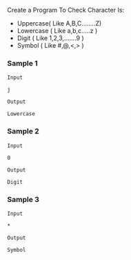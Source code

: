 Create a Program To Check Character Is:
- Uppercase( Like A,B,C........Z)
- Lowercase ( Like a,b,c.....z )
- Digit ( Like 1,2,3,.......9 )
- Symbol ( Like #,@,<,> )

### Sample 1
`Input`
```
j
```

`Output`
```
Lowercase
```

### Sample 2
`Input`
```
0
```

`Output`
```
Digit
```

### Sample 3
`Input`
```
*
```

`Output`
```
Symbol
```
